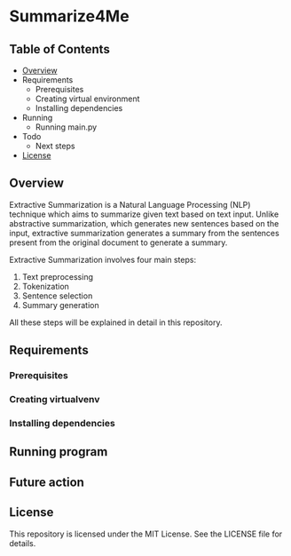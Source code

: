 # Summarize4Me

## Table of Contents
* <a href="https://github.com/akshathmangudi/Summarize4Me#overview">Overview</a>
* Requirements 
  * Prerequisites
  * Creating virtual environment
  * Installing dependencies
* Running
  * Running main.py
* Todo
  * Next steps
* <a href="https://github.com/akshathmangudi/Summarize4Me#license">License</a>

## Overview
Extractive Summarization is a Natural Language Processing (NLP) technique which aims to summarize given text based on 
text input. Unlike abstractive summarization, which generates new sentences based on the input, extractive summarization
generates a summary from the sentences present from the original document to generate a summary. 

Extractive Summarization involves four main steps: 
1. Text preprocessing
2. Tokenization
3. Sentence selection
4. Summary generation

All these steps will be explained in detail in this repository. 

## Requirements
### Prerequisites
### Creating virtualvenv
### Installing dependencies

## Running program

## Future action

## License
This repository is licensed under the MIT License. See the LICENSE file for details.